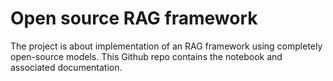 # Open source RAG framework

The project is about implementation of an RAG framework using completely open-source models. This Github repo contains the notebook and associated documentation.
